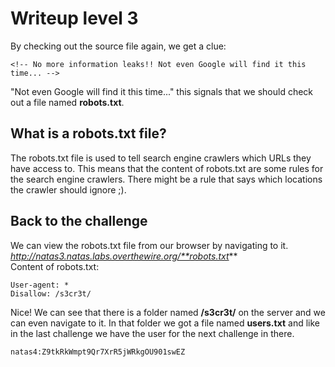 # Writeup level 3

By checking out the source file again, we get a clue:  

	<!-- No more information leaks!! Not even Google will find it this time... -->

"Not even Google will find it this time..." this signals that we should check out a file named **robots.txt**.  

## What is a robots.txt file?
The robots.txt file is used to tell search engine crawlers which URLs they have access to. This means that the content of robots.txt are some rules for the search engine crawlers. There might be a rule that says which locations the crawler should ignore ;).

## Back to the challenge
We can view the robots.txt file from our browser by navigating to it.  
 *http://natas3.natas.labs.overthewire.org/**robots.txt***  
 Content of robots.txt:  
```
User-agent: *
Disallow: /s3cr3t/
```
Nice! We can see that there is a folder named **/s3cr3t/** on the server and we can even navigate to it. In that folder we got a file named **users.txt** and like in the last challenge we have the user for the next challenge in there.

	natas4:Z9tkRkWmpt9Qr7XrR5jWRkgOU901swEZ

